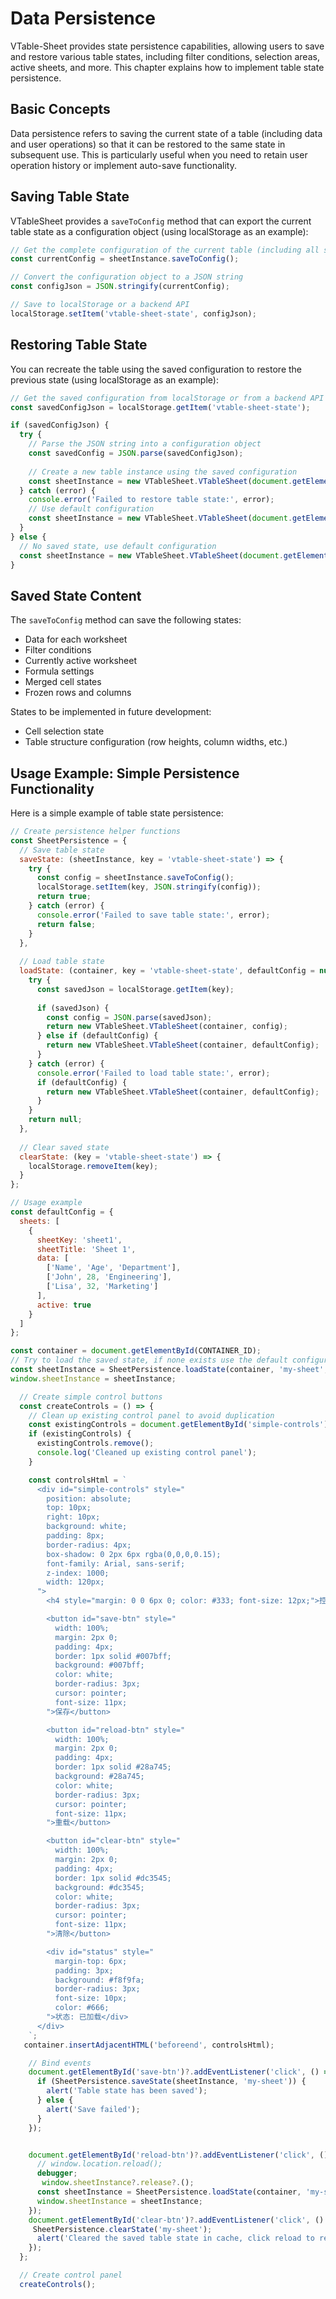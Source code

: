 # Data Persistence

VTable-Sheet provides state persistence capabilities, allowing users to save and restore various table states, including filter conditions, selection areas, active sheets, and more. This chapter explains how to implement table state persistence.

## Basic Concepts

Data persistence refers to saving the current state of a table (including data and user operations) so that it can be restored to the same state in subsequent use. This is particularly useful when you need to retain user operation history or implement auto-save functionality.

## Saving Table State

VTableSheet provides a `saveToConfig` method that can export the current table state as a configuration object (using localStorage as an example):

```typescript
// Get the complete configuration of the current table (including all states)
const currentConfig = sheetInstance.saveToConfig();

// Convert the configuration object to a JSON string
const configJson = JSON.stringify(currentConfig);

// Save to localStorage or a backend API
localStorage.setItem('vtable-sheet-state', configJson);
```

## Restoring Table State

You can recreate the table using the saved configuration to restore the previous state (using localStorage as an example):

```javascript
// Get the saved configuration from localStorage or from a backend API
const savedConfigJson = localStorage.getItem('vtable-sheet-state');

if (savedConfigJson) {
  try {
    // Parse the JSON string into a configuration object
    const savedConfig = JSON.parse(savedConfigJson);
    
    // Create a new table instance using the saved configuration
    const sheetInstance = new VTableSheet.VTableSheet(document.getElementById(CONTAINER_ID), savedConfig);
  } catch (error) {
    console.error('Failed to restore table state:', error);
    // Use default configuration
    const sheetInstance = new VTableSheet.VTableSheet(document.getElementById(CONTAINER_ID), defaultConfig);
  }
} else {
  // No saved state, use default configuration
  const sheetInstance = new VTableSheet.VTableSheet(document.getElementById(CONTAINER_ID), defaultConfig);
}
```

## Saved State Content

The `saveToConfig` method can save the following states:

- Data for each worksheet
- Filter conditions
- Currently active worksheet
- Formula settings
- Merged cell states
- Frozen rows and columns

States to be implemented in future development:

- Cell selection state
- Table structure configuration (row heights, column widths, etc.)

## Usage Example: Simple Persistence Functionality

Here is a simple example of table state persistence:

```javascript livedemo template=vtable
// Create persistence helper functions
const SheetPersistence = {
  // Save table state
  saveState: (sheetInstance, key = 'vtable-sheet-state') => {
    try {
      const config = sheetInstance.saveToConfig();
      localStorage.setItem(key, JSON.stringify(config));
      return true;
    } catch (error) {
      console.error('Failed to save table state:', error);
      return false;
    }
  },
  
  // Load table state
  loadState: (container, key = 'vtable-sheet-state', defaultConfig = null) => {
    try {
      const savedJson = localStorage.getItem(key);
      
      if (savedJson) {
        const config = JSON.parse(savedJson);
        return new VTableSheet.VTableSheet(container, config);  
      } else if (defaultConfig) {
        return new VTableSheet.VTableSheet(container, defaultConfig);
      }
    } catch (error) {
      console.error('Failed to load table state:', error);
      if (defaultConfig) {
        return new VTableSheet.VTableSheet(container, defaultConfig);
      }
    }
    return null;
  },
  
  // Clear saved state
  clearState: (key = 'vtable-sheet-state') => {
    localStorage.removeItem(key);
  }
};

// Usage example
const defaultConfig = {
  sheets: [
    {
      sheetKey: 'sheet1',
      sheetTitle: 'Sheet 1',
      data: [
        ['Name', 'Age', 'Department'],
        ['John', 28, 'Engineering'],
        ['Lisa', 32, 'Marketing']
      ],
      active: true
    }
  ]
};

const container = document.getElementById(CONTAINER_ID);
// Try to load the saved state, if none exists use the default configuration
const sheetInstance = SheetPersistence.loadState(container, 'my-sheet', defaultConfig);
window.sheetInstance = sheetInstance;

  // Create simple control buttons
  const createControls = () => {
    // Clean up existing control panel to avoid duplication
    const existingControls = document.getElementById('simple-controls');
    if (existingControls) {
      existingControls.remove();
      console.log('Cleaned up existing control panel');
    }

    const controlsHtml = `
      <div id="simple-controls" style="
        position: absolute;
        top: 10px;
        right: 10px;
        background: white;
        padding: 8px;
        border-radius: 4px;
        box-shadow: 0 2px 6px rgba(0,0,0,0.15);
        font-family: Arial, sans-serif;
        z-index: 1000;
        width: 120px;
      ">
        <h4 style="margin: 0 0 6px 0; color: #333; font-size: 12px;">控制面板</h4>

        <button id="save-btn" style="
          width: 100%;
          margin: 2px 0;
          padding: 4px;
          border: 1px solid #007bff;
          background: #007bff;
          color: white;
          border-radius: 3px;
          cursor: pointer;
          font-size: 11px;
        ">保存</button>

        <button id="reload-btn" style="
          width: 100%;
          margin: 2px 0;
          padding: 4px;
          border: 1px solid #28a745;
          background: #28a745;
          color: white;
          border-radius: 3px;
          cursor: pointer;
          font-size: 11px;
        ">重载</button>

        <button id="clear-btn" style="
          width: 100%;
          margin: 2px 0;
          padding: 4px;
          border: 1px solid #dc3545;
          background: #dc3545;
          color: white;
          border-radius: 3px;
          cursor: pointer;
          font-size: 11px;
        ">清除</button>

        <div id="status" style="
          margin-top: 6px;
          padding: 3px;
          background: #f8f9fa;
          border-radius: 3px;
          font-size: 10px;
          color: #666;
        ">状态: 已加载</div>
      </div>
    `;
   container.insertAdjacentHTML('beforeend', controlsHtml);

    // Bind events
    document.getElementById('save-btn')?.addEventListener('click', () => {
      if (SheetPersistence.saveState(sheetInstance, 'my-sheet')) {
        alert('Table state has been saved');
      } else {
        alert('Save failed');
      }
    });


    document.getElementById('reload-btn')?.addEventListener('click', () => {
      // window.location.reload();
      debugger;
       window.sheetInstance?.release?.();
      const sheetInstance = SheetPersistence.loadState(container, 'my-sheet', defaultConfig);
      window.sheetInstance = sheetInstance;
    });
    document.getElementById('clear-btn')?.addEventListener('click', () => {
     SheetPersistence.clearState('my-sheet');
      alert('Cleared the saved table state in cache, click reload to restore default state');
    });
  };

  // Create control panel
  createControls();


```
